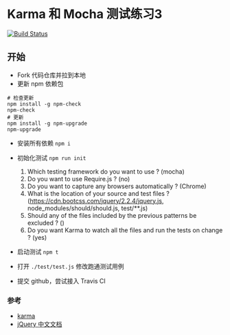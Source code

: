 # Karma 和 Mocha 测试练习3

[![Build Status](https://travis-ci.org/Wortheme/exercise3.svg?branch=master)](https://travis-ci.org/Wortheme/exercise3)

## 开始

* Fork 代码仓库并拉到本地
* 更新 npm 依赖包

```
# 检查更新
npm install -g npm-check
npm-check
# 更新
npm install -g npm-upgrade
npm-upgrade
```

* 安装所有依赖 `npm i`
* 初始化测试 `npm run init`

    1. Which testing framework do you want to use ? (mocha)
    2. Do you want to use Require.js ? (no)
    3. Do you want to capture any browsers automatically ? (Chrome)
    4. What is the location of your source and test files ? (https://cdn.bootcss.com/jquery/2.2.4/jquery.js, node_modules/should/should.js, test/**.js)
    5. Should any of the files included by the previous patterns be excluded ? ()
    6. Do you want Karma to watch all the files and run the tests on change ? (yes)

* 启动测试 `npm t`
* 打开 `./test/test.js` 修改跑通测试用例
* 提交 github，尝试接入 Travis CI

### 参考

* [karma](http://karma-runner.github.io/)
* [jQuery 中文文档](http://jquery.cuishifeng.cn/)